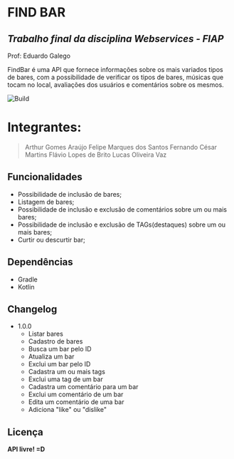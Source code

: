 # FIND BAR
## _Trabalho final da disciplina Webservices - FIAP_
Prof: Eduardo Galego

FindBar é uma API que fornece informações sobre os mais variados tipos de bares, com a possibilidade de verificar os tipos de bares, músicas que tocam no local, avaliações dos usuários e comentários sobre os mesmos.

![Build](https://img.shields.io/static/v1?label=Versão&message=1.0.0&color=blue)

# Integrantes:
> Arthur Gomes Araújo
> Felipe Marques dos Santos
> Fernando César Martins
> Flávio Lopes de Brito
> Lucas Oliveira Vaz

## Funcionalidades

- Possibilidade de inclusão de bares;
- Listagem de bares;
- Possibilidade de inclusão e exclusão de comentários sobre um ou mais bares;
- Possibilidade de inclusão e exclusão de TAGs(destaques) sobre um ou mais bares;
- Curtir ou descurtir bar;

## Dependências

- Gradle
- Kotlin

## Changelog

- 1.0.0
    - Listar bares
    - Cadastro de bares
    - Busca um bar pelo ID
    - Atualiza um bar
    - Exclui um bar pelo ID
    - Cadastra um ou mais tags
    - Exclui uma tag de um bar
    - Cadastra um comentário para um bar
    - Exclui um comentário de um bar
    - Edita um comentário de uma bar
    - Adiciona "like" ou "dislike"

## Licença

**API livre! =D**

